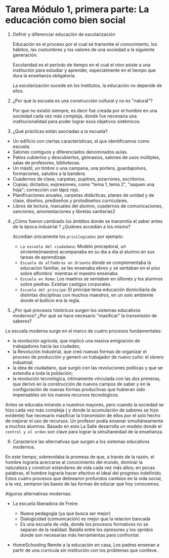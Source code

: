 # Tarea Módulo 1, primera parte: La educación como bien social

1. Definir y diferenciar educación de escolarización
    
    Educación es el proceso por el cual se transmite el conocimiento, los hábitos, las costumbres y los valores
    de una sociedad a la siguiente generación.
    
    Escolaridad es el periodo de tiempo en el cual el nino asiste a una institución para estudiar y aprender, especialmente
    en el tiempo que dura la enseñanza obligatoria.
    
    La escolarización sucede en los institutos, la educación no depende de ellos.

2. ¿Por qué la escuela es una construcción cultural y no es "natural"?

    Por que no existió siempre, es decir fue creada por el hombre en una sociedad cada vez más compleja, donde fue necesaria
    una institucionalidad para poder lograr esos objetivos sistémicos.
 
3. ¿Qué prácticas están asociadas a la escuela? 

* Un edificio con ciertas características, al que identificamos como escuela.
* Salones contiguos y diferenciados denominados aulas.
* Patios cubiertos y descubiertos, gimnasios, salones de usos múltiples, salas de profesores, bibliotecas.
* Un mástil, un timbre o una campana, una portera, guardapolvos, formaciones, saludos a la bandera.
* Cuadernos de clase, carpetas, pupitres, pizarrones, escritorios.
* Copias; dictados; expresiones, como "tema 1, tema 2", "saquen una hoja"; corrección con lápiz rojo.
* Planificaciones anuales, carpetas didácticas, planes de unidad y de clase, diseños, prediseños y protodiseños curriculares.
* Libros de lectura, manuales del alumno, cuadernos de comunicaciones, sanciones, amonestaciones y libretas sanitarias2

4. ¿Cómo fueron cambiado los ámbitos donde se transmitía el saber antes de la época industrial ? ¿Quiénes accedían a los mismo?

    Accedían únicamente los `privilegiados` por ejemplo:
    * `La escuela del ciudadano`: Modelo preceptoral, un sirviente(maestro) acompanaba en su dia a dia al alumno en sus tareas de aprendizaje.
    * `Escuela de alfombras en Oriente` donde se complementaba la educacion familiar, se les ensenaba ebreo y se sentaban
    en el piso sobre alfombra` mientras el maestro ensenaba
    * `Escuela en Roma`: Los maetros se sentaban en sillones y los alumnos sobre piedras. Existían castigos corporales.
    * `Escuela del principe`: El principe tenia educación domiciliaria de distintas disciplinas con muchos maestros, 
    en un solo ambiente donde el bullicio era la regla.
    
5. ¿Por qué procesos históricos surgen los sistemas educativos modernos? ¿Por qué se hace necesario "masificar" la transmisión de saberes?

La escuela moderna surge en el marco de cuatro procesos fundamentales:
* la revolución agrícola, que implicó una masiva emigración de trabajadores hacia las ciudades;
* la Revolución Industrial, que creó nuevas formas de organizar el proceso de producción y generó un trabajador de nuevo cuño: el obrero industrial;
* la idea de ciudadano, que surgió con las revoluciones políticas y que se extendía a toda la población;
* la revolución tecnológica, íntimamente vinculada con las dos primeras, que derivó en la construcción de nuevos campos de saber y en la configuración de nuevas formas productivas que hubieran sido
impensables sin los nuevos recursos tecnológicos.

Antes se educaba mirando a nuestros mayores, pero cuando la sociedad se hizo cada vez más compleja ( y donde la acumulación de saberes
se hizo evidente) fue necesario masificar la transmisión de ellos por el solo hecho de mejorar el uso de recursos. Un profesor podía ensenar 
simultáneamente a muchos alumnos. Basado en esto La Salle desarrolla un modelo donde el `control y el orden` son clave para lograr
la simultaneidad de la enseñanza. 

6. Caracterice las alternativas que surgen a los sistemas educativos modernos.

En este tiempo, sobrevolaba la promesa de que, a través de la razón, el hombre lograría acercarse al conocimiento del mundo, dominar la
naturaleza y construir estándares de vida cada vez más altos; en pocas palabras, el hombre lograría hacer efectivo el ideal del progreso 
indefinido. Estos cuatro procesos que delinearon profundos cambios en la vida social, a la vez, sentaron las bases de las formas de educar que
hoy conocemos.

Algunos alternativas modernas:
  
* La escuela liberadora de Freire:
    * Nueva pedagogía (ya que busca ser mejor)
    * Dialogicidad (comunicación) es mejor que la relacion bancada
    * Es una escuela de vida, donde los procesos formativos no se separan de la realidad. Batalla entre los opresores y los opridos
    donde son necesarias más herramientas para confrontar.
    
* HomeSchooling
    Remite a la educación en casa, Los padres ensenan a partir de una curricula sin institución con los problemas que conlleve. 
    
    